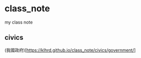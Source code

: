 # class_note
my class note

## civics
(我國政府)[https://klhrd.github.io/class_note/civics/government/]
